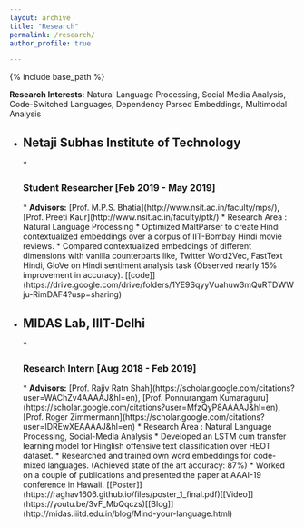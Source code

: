 ```yaml
---
layout: archive
title: "Research"
permalink: /research/
author_profile: true

---
```


{% include base_path %}

<b>Research Interests:</b> Natural Language Processing, Social Media Analysis, Code-Switched Languages, Dependency Parsed Embeddings, Multimodal Analysis

* <h2>Netaji Subhas Institute of Technology</h2>
  * <h3>Student Researcher [Feb 2019 - May 2019]</h3> 
    * <b>Advisors:</b> [Prof. M.P.S. Bhatia](http://www.nsit.ac.in/faculty/mps/), [Prof. Preeti Kaur](http://www.nsit.ac.in/faculty/ptk/)
    * Research Area : Natural Language Processing
    * Optimized MaltParser to create Hindi contextualized embeddings over a corpus of IIT-Bombay Hindi movie reviews.
    * Compared contextualized embeddings of different dimensions with vanilla counterparts like, Twitter Word2Vec, FastText Hindi, GloVe on Hindi sentiment analysis task (Observed nearly 15% improvement in accuracy). [[code]](https://drive.google.com/drive/folders/1YE9SqyyVuahuw3mQuRTDWWju-RimDAF4?usp=sharing)

* <h2>MIDAS Lab, IIIT-Delhi</h2>
  * <h3>Research Intern [Aug 2018 - Feb 2019]</h3>
    * <b>Advisors:</b> [Prof. Rajiv Ratn Shah](https://scholar.google.com/citations?user=WAChZv4AAAAJ&hl=en), [Prof. Ponnurangam Kumaraguru](https://scholar.google.com/citations?user=MfzQyP8AAAAJ&hl=en), [Prof. Roger Zimmermann](https://scholar.google.com/citations?user=IDREwXEAAAAJ&hl=en)
    * Research Area : Natural Language Processing, Social-Media Analysis
    * Developed an LSTM cum transfer learning model for Hinglish offensive text classification over HEOT dataset.
    * Researched and trained own word embeddings for code-mixed languages. (Achieved state of the art accuracy: 87%)
    * Worked on a couple of publications and presented the paper at AAAI-19 conference in Hawaii. [[Poster]](https://raghav1606.github.io/files/poster_1_final.pdf)[[Video]](https://youtu.be/3vF_MbQqczs)[[Blog]](http://midas.iiitd.edu.in/blog/Mind-your-language.html)